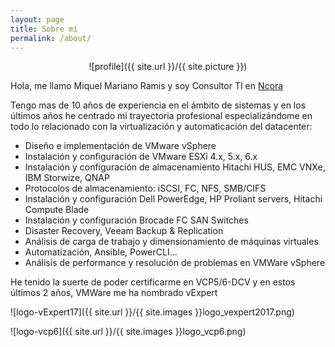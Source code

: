 ```yaml
---
layout: page
title: Sobre mí
permalink: /about/
---
```


<center>
![profile]({{ site.url }}/{{ site.picture }}) 
</center>

Hola, me llamo Miquel Mariano Ramis y soy Consultor TI en [Ncora](https://www.ncora.com/)

Tengo mas de 10 años de experiencia en el ámbito de sistemas y en los últimos años he centrado mi trayectoria profesional especializándome en todo lo relacionado con la virtualización y automaticación del datacenter:

 - Diseño e implementación de VMware vSphere
 - Instalación y configuración de VMware ESXi 4.x, 5.x, 6.x
 - Instalación y configuración de almacenamiento Hitachi HUS, EMC VNXe, IBM Storwize, QNAP
 - Protocolos de almacenamiento: iSCSI, FC, NFS, SMB/CIFS
 - Instalación y configuración Dell PowerEdge, HP Proliant servers, Hitachi Compute Blade
 - Instalación y configuración Brocade FC SAN Switches
 - Disaster Recovery, Veeam Backup & Replication
 - Análisis de carga de trabajo y dimensionamiento de máquinas virtuales
 - Automatización, Ansible, PowerCLI...
 - Análisis de performance y resolución de problemas en VMWare vSphere

He tenido la suerte de poder certificarme en VCP5/6-DCV y en estos últimos 2 años, VMWare me ha nombrado vExpert

![logo-vExpert17]({{ site.url }}/{{ site.images }}logo_vexpert2017.png) 

![logo-vcp6]({{ site.url }}/{{ site.images }}logo_vcp6.png) 


